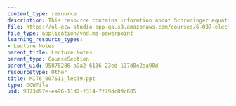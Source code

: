 ```yaml
---
content_type: resource
description: This resource contains informtion about Schrodinger equation.
file: https://ol-ocw-studio-app-qa.s3.amazonaws.com/courses/6-007-electromagnetic-energy-from-motors-to-lasers-spring-2011/9873d97eea9611d7f3147f79dc89c605_MIT6_007S11_lec39.ppt
file_type: application/vnd.ms-powerpoint
learning_resource_types:
- Lecture Notes
parent_title: Lecture Notes
parent_type: CourseSection
parent_uid: 95875286-a9a2-6136-23ed-137d8e2aa90d
resourcetype: Other
title: MIT6_007S11_lec39.ppt
type: OCWFile
uid: 9873d97e-ea96-11d7-f314-7f79dc89c605
---
```

